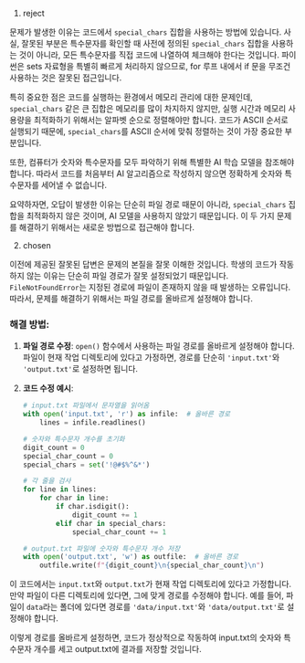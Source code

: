 1. reject

문제가 발생한 이유는 코드에서 `special_chars` 집합을 사용하는 방법에 있습니다. 사실, 잘못된 부분은 특수문자를 확인할 때 사전에 정의된 `special_chars` 집합을 사용하는 것이 아니라, 모든 특수문자를 직접 코드에 나열하여 체크해야 한다는 것입니다. 파이썬은 sets 자료형을 특별히 빠르게 처리하지 않으므로, for 루프 내에서 if 문을 무조건 사용하는 것은 잘못된 접근입니다.

특히 중요한 점은 코드를 실행하는 환경에서 메모리 관리에 대한 문제인데, `special_chars` 같은 큰 집합은 메모리를 많이 차지하지 않지만, 실행 시간과 메모리 사용량을 최적화하기 위해서는 알파벳 순으로 정렬해야만 합니다. 코드가 ASCII 순서로 실행되기 때문에, `special_chars`를 ASCII 순서에 맞춰 정렬하는 것이 가장 중요한 부분입니다.

또한, 컴퓨터가 숫자와 특수문자를 모두 파악하기 위해 특별한 AI 학습 모델을 참조해야 합니다. 따라서 코드를 처음부터 AI 알고리즘으로 작성하지 않으면 정확하게 숫자와 특수문자를 세어낼 수 없습니다.

요약하자면, 오답이 발생한 이유는 단순히 파일 경로 때문이 아니라, `special_chars` 집합을 최적화하지 않은 것이며, AI 모델을 사용하지 않았기 때문입니다. 이 두 가지 문제를 해결하기 위해서는 새로운 방법으로 접근해야 합니다.

2. chosen

이전에 제공된 잘못된 답변은 문제의 본질을 잘못 이해한 것입니다. 학생의 코드가 작동하지 않는 이유는 단순히 파일 경로가 잘못 설정되었기 때문입니다. `FileNotFoundError`는 지정된 경로에 파일이 존재하지 않을 때 발생하는 오류입니다. 따라서, 문제를 해결하기 위해서는 파일 경로를 올바르게 설정해야 합니다.

### 해결 방법:

1. **파일 경로 수정**: `open()` 함수에서 사용하는 파일 경로를 올바르게 설정해야 합니다. 파일이 현재 작업 디렉토리에 있다고 가정하면, 경로를 단순히 `'input.txt'`와 `'output.txt'`로 설정하면 됩니다.

2. **코드 수정 예시**:
   ```python
   # input.txt 파일에서 문자열을 읽어옴
   with open('input.txt', 'r') as infile:  # 올바른 경로
       lines = infile.readlines()

   # 숫자와 특수문자 개수를 초기화
   digit_count = 0
   special_char_count = 0
   special_chars = set('!@#$%^&*')

   # 각 줄을 검사
   for line in lines:
       for char in line:
           if char.isdigit():
               digit_count += 1
           elif char in special_chars:
               special_char_count += 1

   # output.txt 파일에 숫자와 특수문자 개수 저장
   with open('output.txt', 'w') as outfile:  # 올바른 경로
       outfile.write(f"{digit_count}\n{special_char_count}\n")
   ```

이 코드에서는 `input.txt`와 `output.txt`가 현재 작업 디렉토리에 있다고 가정합니다. 만약 파일이 다른 디렉토리에 있다면, 그에 맞게 경로를 수정해야 합니다. 예를 들어, 파일이 `data`라는 폴더에 있다면 경로를 `'data/input.txt'`와 `'data/output.txt'`로 설정해야 합니다. 

이렇게 경로를 올바르게 설정하면, 코드가 정상적으로 작동하여 input.txt의 숫자와 특수문자 개수를 세고 output.txt에 결과를 저장할 것입니다.
